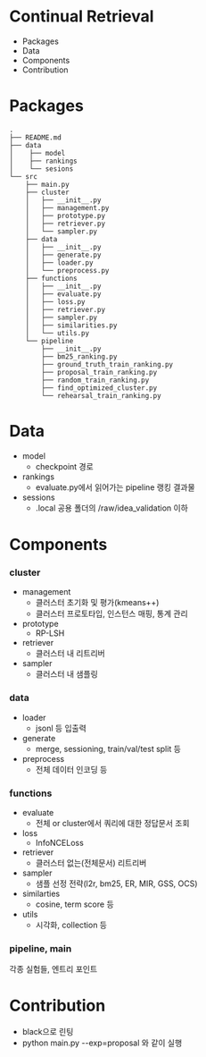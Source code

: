 # Continual Retrieval
- Packages
- Data
- Components 
- Contribution


# Packages
```
.
├── README.md
├── data
│    ├── model
│    ├── rankings
│    └── sesions
└── src
    ├── main.py
    ├── cluster
    │   ├── __init__.py
    │   ├── management.py 
    │   ├── prototype.py 
    │   ├── retriever.py 
    │   └── sampler.py
    ├── data
    │   ├── __init__.py
    │   ├── generate.py
    │   ├── loader.py
    │   └── preprocess.py
    ├── functions
    │   ├── __init__.py
    │   ├── evaluate.py
    │   ├── loss.py
    │   ├── retriever.py
    │   ├── sampler.py
    │   ├── similarities.py
    │   └── utils.py
    └── pipeline
        ├── __init__.py
        ├── bm25_ranking.py
        ├── ground_truth_train_ranking.py
        ├── proposal_train_ranking.py
        ├── random_train_ranking.py
        ├── find_optimized_cluster.py
        └── rehearsal_train_ranking.py
```
# Data
- model
  - checkpoint 경로
- rankings
  - evaluate.py에서 읽어가는 pipeline 랭킹 결과물
- sessions
  - .local 공용 폴더의 /raw/idea_validation 이하

# Components
### cluster
- management
  - 클러스터 초기화 및 평가(kmeans++)
  - 클러스터 프로토타입, 인스턴스 매핑, 통계 관리 
- prototype
  - RP-LSH
- retriever
  - 클러스터 내 리트리버
- sampler
  - 클러스터 내 샘플링

### data
- loader
  - jsonl 등 입출력
- generate
  - merge, sessioning, train/val/test split 등
- preprocess  
  - 전체 데이터 인코딩 등

### functions
- evaluate
  - 전체 or cluster에서 쿼리에 대한 정답문서 조회
- loss
  - InfoNCELoss
- retriever
  - 클러스터 없는(전체문서) 리트리버
- sampler
  - 샘플 선정 전략(l2r, bm25, ER, MIR, GSS, OCS)
- similarties
  - cosine, term score 등
- utils
  - 시각화, collection 등

### pipeline, main
각종 실험들, 엔트리 포인트


# Contribution
- black으로 린팅
- python main.py --exp=proposal 와 같이 실행